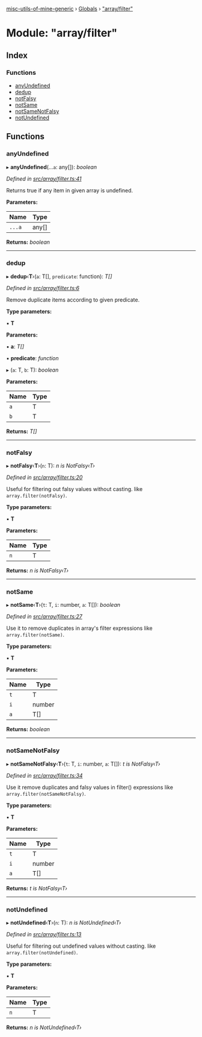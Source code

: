 [misc-utils-of-mine-generic](../README.md) › [Globals](../globals.md) › ["array/filter"](_array_filter_.md)

# Module: "array/filter"

## Index

### Functions

* [anyUndefined](_array_filter_.md#anyundefined)
* [dedup](_array_filter_.md#dedup)
* [notFalsy](_array_filter_.md#notfalsy)
* [notSame](_array_filter_.md#notsame)
* [notSameNotFalsy](_array_filter_.md#notsamenotfalsy)
* [notUndefined](_array_filter_.md#notundefined)

## Functions

###  anyUndefined

▸ **anyUndefined**(...`a`: any[]): *boolean*

*Defined in [src/array/filter.ts:41](https://github.com/cancerberoSgx/misc-utils-of-mine/blob/4b5e32c/misc-utils-of-mine-generic/src/array/filter.ts#L41)*

Returns true if any item in given array is undefined.

**Parameters:**

Name | Type |
------ | ------ |
`...a` | any[] |

**Returns:** *boolean*

___

###  dedup

▸ **dedup**‹**T**›(`a`: T[], `predicate`: function): *T[]*

*Defined in [src/array/filter.ts:6](https://github.com/cancerberoSgx/misc-utils-of-mine/blob/4b5e32c/misc-utils-of-mine-generic/src/array/filter.ts#L6)*

Remove duplicate items according to given predicate.

**Type parameters:**

▪ **T**

**Parameters:**

▪ **a**: *T[]*

▪ **predicate**: *function*

▸ (`a`: T, `b`: T): *boolean*

**Parameters:**

Name | Type |
------ | ------ |
`a` | T |
`b` | T |

**Returns:** *T[]*

___

###  notFalsy

▸ **notFalsy**‹**T**›(`n`: T): *n is NotFalsy‹T›*

*Defined in [src/array/filter.ts:20](https://github.com/cancerberoSgx/misc-utils-of-mine/blob/4b5e32c/misc-utils-of-mine-generic/src/array/filter.ts#L20)*

Useful for filtering out falsy values without casting. like `array.filter(notFalsy)`.

**Type parameters:**

▪ **T**

**Parameters:**

Name | Type |
------ | ------ |
`n` | T |

**Returns:** *n is NotFalsy‹T›*

___

###  notSame

▸ **notSame**‹**T**›(`t`: T, `i`: number, `a`: T[]): *boolean*

*Defined in [src/array/filter.ts:27](https://github.com/cancerberoSgx/misc-utils-of-mine/blob/4b5e32c/misc-utils-of-mine-generic/src/array/filter.ts#L27)*

Use it to remove duplicates in array's filter expressions like `array.filter(notSame)`.

**Type parameters:**

▪ **T**

**Parameters:**

Name | Type |
------ | ------ |
`t` | T |
`i` | number |
`a` | T[] |

**Returns:** *boolean*

___

###  notSameNotFalsy

▸ **notSameNotFalsy**‹**T**›(`t`: T, `i`: number, `a`: T[]): *t is NotFalsy‹T›*

*Defined in [src/array/filter.ts:34](https://github.com/cancerberoSgx/misc-utils-of-mine/blob/4b5e32c/misc-utils-of-mine-generic/src/array/filter.ts#L34)*

Use it remove duplicates and falsy values in filter() expressions like `array.filter(notSameNotFalsy)`.

**Type parameters:**

▪ **T**

**Parameters:**

Name | Type |
------ | ------ |
`t` | T |
`i` | number |
`a` | T[] |

**Returns:** *t is NotFalsy‹T›*

___

###  notUndefined

▸ **notUndefined**‹**T**›(`n`: T): *n is NotUndefined‹T›*

*Defined in [src/array/filter.ts:13](https://github.com/cancerberoSgx/misc-utils-of-mine/blob/4b5e32c/misc-utils-of-mine-generic/src/array/filter.ts#L13)*

Useful for filtering out undefined values without casting. like `array.filter(notUndefined)`.

**Type parameters:**

▪ **T**

**Parameters:**

Name | Type |
------ | ------ |
`n` | T |

**Returns:** *n is NotUndefined‹T›*
